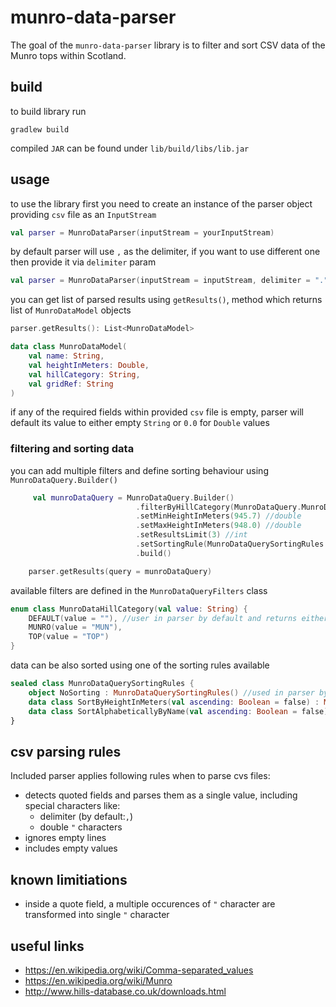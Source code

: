 # munro-data-parser

The goal of the `munro-data-parser` library is to filter and sort CSV data of the Munro tops within Scotland.

## build

to build library run
```
gradlew build
```

 compiled `JAR` can be found under `lib/build/libs/lib.jar`

## usage

to use the library first you need to create an instance of the parser object providing `csv` file as an `InputStream`

```Kotlin
val parser = MunroDataParser(inputStream = yourInputStream)
```

by default parser will use `,` as the delimiter, if you want to use different one then provide it via `delimiter` param

```Kotlin
val parser = MunroDataParser(inputStream = inputStream, delimiter = ".")
```

you can get list of parsed results using `getResults()`, method which returns list of `MunroDataModel` objects

```Kotlin
parser.getResults(): List<MunroDataModel>

data class MunroDataModel(
    val name: String,
    val heightInMeters: Double,
    val hillCategory: String,
    val gridRef: String
)
```

if any of the required fields within provided `csv` file is empty, parser will default its value to either empty `String` or `0.0` for `Double` values

### filtering and sorting data

you can add multiple filters and define sorting behaviour using `MunroDataQuery.Builder()`

```Kotlin
     val munroDataQuery = MunroDataQuery.Builder()
                            .filterByHillCategory(MunroDataQuery.MunroDataHillCategory.MUNRO) //MUNRO, TOP or DEFAULT
                            .setMinHeightInMeters(945.7) //double
                            .setMaxHeightInMeters(948.0) //double
                            .setResultsLimit(3) //int
                            .setSortingRule(MunroDataQuerySortingRules.SortByHeightInMeters(ascending = true) // or SortAlphabeticallyByName(ascending)
                            .build()

    parser.getResults(query = munroDataQuery)

```

available filters are defined in the `MunroDataQueryFilters` class

```Kotlin
enum class MunroDataHillCategory(val value: String) {
    DEFAULT(value = ""), //user in parser by default and returns either Munro or Top hills
    MUNRO(value = "MUN"),
    TOP(value = "TOP")
}
```
data can be also sorted using one of the sorting rules available

```Kotlin
sealed class MunroDataQuerySortingRules {
    object NoSorting : MunroDataQuerySortingRules() //used in parser by default
    data class SortByHeightInMeters(val ascending: Boolean = false) : MunroDataQuerySortingRules()
    data class SortAlphabeticallyByName(val ascending: Boolean = false) : MunroDataQuerySortingRules()
}
```
## csv parsing rules

Included parser applies following rules when to parse cvs files:

- detects quoted fields and parses them as a single value, including special characters like:
    - delimiter (by default:`,`)
    - double `"` characters
- ignores empty lines
- includes empty values

## known limitiations

- inside a quote field, a multiple occurences of `"` character are transformed into single `"` character

## useful links

- https://en.wikipedia.org/wiki/Comma-separated_values
- https://en.wikipedia.org/wiki/Munro
- http://www.hills-database.co.uk/downloads.html

